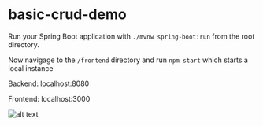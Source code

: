 # basic-crud-demo

Run your Spring Boot application with `./mvnw spring-boot:run` from the root directory.

Now navigage to the `/frontend` directory and run `npm start` which starts a local instance 

Backend: localhost:8080

Frontend: localhost:3000

![alt text](https://user-images.githubusercontent.com/22902540/119685509-6b5f5d00-be13-11eb-98d4-47ea96430e23.png)



